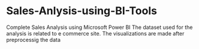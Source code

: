 # Sales-Anlysis-using-BI-Tools
Complete Sales Analysis using Microsoft Power BI
The dataset used for the analysis is related to e commerce site.
The visualizations are made after preprocessig the data
